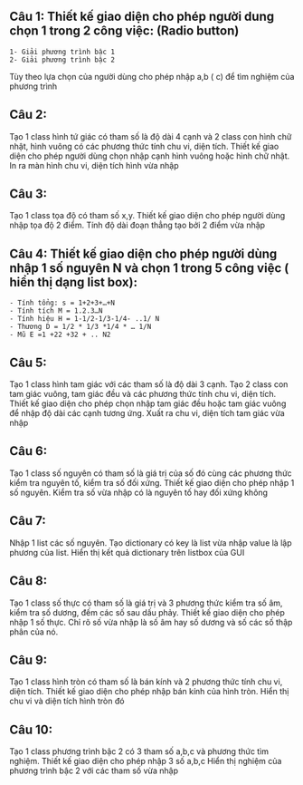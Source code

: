 ## Câu 1: Thiết kế giao diện cho phép người dung chọn 1 trong 2 công việc: (Radio button)

    1- Giải phương trình bậc 1
    2- Giải phương trình bậc 2

Tùy theo lựa chọn của người dùng cho phép nhập a,b ( c) để tìm nghiệm của phương trình

## Câu 2:

Tạo 1 class hình tứ giác có tham số là độ dài 4 cạnh và 2 class con hình chữ nhật, hình vuông có các phương thức tính chu vi, diện tích. Thiết kế giao diện cho phép người dùng chọn nhập cạnh hình vuông hoặc hình chữ nhật. In ra màn hình chu vi, diện tích hình vừa nhập

## Câu 3:

Tạo 1 class tọa độ có tham số x,y. Thiết kế giao diện cho phép người dùng nhập tọa độ 2 điểm. Tính độ dài đoạn thẳng tạo bởi 2 điểm vừa nhập

## Câu 4: Thiết kế giao diện cho phép người dùng nhập 1 số nguyên N và chọn 1 trong 5 công việc ( hiển thị dạng list box):

    - Tính tổng: s = 1+2+3+…+N
    - Tính tích M = 1.2.3…N
    - Tính hiệu H = 1-1/2-1/3-1/4- ..1/ N
    - Thương D = 1/2 * 1/3 *1/4 * … 1/N
    - Mũ E =1 +22 +32 + .. N2

## Câu 5:

Tạo 1 class hình tam giác với các tham số là độ dài 3 cạnh. Tạo 2 class con tam giác vuông, tam giác đều và các phương thức tính chu vi, diện tích. Thiết kế giao diện cho phép chọn nhập tam giác đều hoặc tam giác vuông để nhập độ dài các cạnh tương ứng. Xuất ra chu vi, diện tích tam giác vừa nhập

## Câu 6:

Tạo 1 class số nguyên có tham số là giá trị của số đó cùng các phương thức kiểm tra nguyên tố, kiểm tra số đối xứng. Thiết kế giao diện cho phép nhập 1 số nguyên. Kiểm tra số vừa nhập có là nguyên tố hay đối xứng không

## Câu 7:

Nhập 1 list các số nguyên. Tạo dictionary có key là list vừa nhập value là lập phương của list. Hiển thị kết quả dictionary trên listbox của GUI

## Câu 8:

Tạo 1 class số thực có tham số là giá trị và 3 phương thức kiểm tra số âm, kiểm tra số dương, đếm các số sau dấu phảy. Thiết kế giao diện cho phép nhập 1 số thực. Chỉ rõ số vừa nhập là số âm hay số dương và số các số thập phân của nó.

## Câu 9:

Tạo 1 class hình tròn có tham số là bán kính và 2 phương thức tính chu vi, diện tích. Thiết kế giao diện cho phép nhập bán kính của hình tròn. Hiển thị chu vi và diện tích hình tròn đó

## Câu 10:

Tạo 1 class phương trình bậc 2 có 3 tham số a,b,c và phương thức tìm nghiệm. Thiết kế giao diện cho phép nhập 3 số a,b,c Hiển thị nghiệm của phương trình bậc 2 với các tham số vừa nhập
